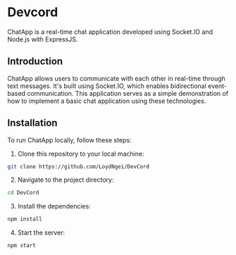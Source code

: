 # Devcord

ChatApp is a real-time chat application developed using Socket.IO and Node.js with ExpressJS.

## Introduction

ChatApp allows users to communicate with each other in real-time through text messages. It's built using Socket.IO, which enables bidirectional event-based communication. This application serves as a simple demonstration of how to implement a basic chat application using these technologies.

## Installation

To run ChatApp locally, follow these steps:

1. Clone this repository to your local machine:

```bash
git clone https://github.com/LoydNgei/DevCord
```

2. Navigate to the project directory:

```bash
cd DevCord
```


3. Install the dependencies:

```bash
npm install
```
4. Start the server:

```bash
npm start
```
